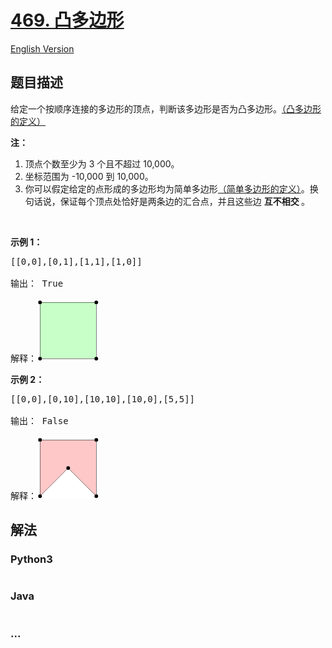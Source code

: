 # [469. 凸多边形](https://leetcode-cn.com/problems/convex-polygon)

[English Version](/solution/0400-0499/0469.Convex%20Polygon/README_EN.md)

## 题目描述

<!-- 这里写题目描述 -->

<p>给定一个按顺序连接的多边形的顶点，判断该多边形是否为凸多边形。<a href="https://baike.baidu.com/item/凸多边形/">（凸多边形的定义）</a></p>

<p><strong>注：</strong></p>

<ol>
	<li>顶点个数至少为 3 个且不超过 10,000。</li>
	<li>坐标范围为&nbsp;-10,000 到&nbsp;10,000。</li>
	<li>你可以假定给定的点形成的多边形均为简单多边形<a href="https://baike.baidu.com/item/%E7%AE%80%E5%8D%95%E5%A4%9A%E8%BE%B9%E5%BD%A2">（简单多边形的定义）</a>。换句话说，保证每个顶点处恰好是两条边的汇合点，并且这些边&nbsp;<strong>互不相交&nbsp;</strong>。</li>
</ol>

<p>&nbsp;</p>

<p><strong>示例 1：</strong></p>

<pre>[[0,0],[0,1],[1,1],[1,0]]

输出： True

解释：<img src="/solution/0400-0499/0469.Convex Polygon/images/polygon_convex.png" style="height: 100px; width: 100px;">
</pre>

<p><strong>示例 2：</strong></p>

<pre>[[0,0],[0,10],[10,10],[10,0],[5,5]]

输出： False

解释：<img src="/solution/0400-0499/0469.Convex Polygon/images/polygon_not_convex.png" style="height: 100px; width: 100px;">
</pre>


## 解法

<!-- 这里可写通用的实现逻辑 -->

<!-- tabs:start -->

### **Python3**

<!-- 这里可写当前语言的特殊实现逻辑 -->

```python

```

### **Java**

<!-- 这里可写当前语言的特殊实现逻辑 -->

```java

```

### **...**

```

```

<!-- tabs:end -->
